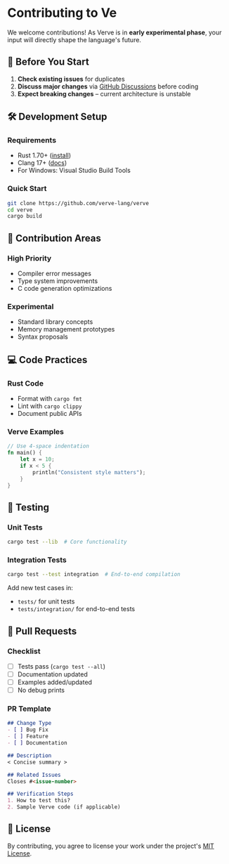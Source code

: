 # Contributing to Ve

We welcome contributions! As Verve is in **early experimental phase**, your input will directly shape the language's future.

## 🛑 Before You Start
1. **Check existing issues** for duplicates
2. **Discuss major changes** via [GitHub Discussions](https://github.com/verve-lang/verve/discussions) before coding
3. **Expect breaking changes** – current architecture is unstable

## 🛠️ Development Setup

### Requirements
- Rust 1.70+ ([install](https://www.rust-lang.org/tools/install))
- Clang 17+ ([docs](https://releases.llvm.org/))
- For Windows: Visual Studio Build Tools

### Quick Start
```bash
git clone https://github.com/verve-lang/verve
cd verve
cargo build
```

## 📜 Contribution Areas

### High Priority
- Compiler error messages
- Type system improvements
- C code generation optimizations

### Experimental
- Standard library concepts
- Memory management prototypes
- Syntax proposals

## 💻 Code Practices

### Rust Code
- Format with `cargo fmt`
- Lint with `cargo clippy`
- Document public APIs

### Verve Examples
```rust
// Use 4-space indentation
fn main() {
    let x = 10;
    if x < 5 {
        println("Consistent style matters");
    }
}
```

## 🧪 Testing 

### Unit Tests
```bash
cargo test --lib  # Core functionality
```

### Integration Tests
```bash
cargo test --test integration  # End-to-end compilation
```

Add new test cases in:
- `tests/` for unit tests
- `tests/integration/` for end-to-end tests

## 📝 Pull Requests

### Checklist
- [ ] Tests pass (`cargo test --all`) 
- [ ] Documentation updated
- [ ] Examples added/updated
- [ ] No debug prints

### PR Template
```markdown
## Change Type
- [ ] Bug Fix
- [ ] Feature
- [ ] Documentation

## Description
< Concise summary >

## Related Issues
Closes #<issue-number>

## Verification Steps
1. How to test this?
2. Sample Verve code (if applicable)
```

## 📄 License
By contributing, you agree to license your work under the project's [MIT License](LICENSE).
